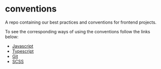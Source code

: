 # conventions
A repo containing our best practices and conventions for frontend projects.

To see the corresponding ways of using the conventions follow the links below:
- [Javascript](./javascript/README.md)
- [Typescript](./typescript/README.md)
- [Git](./git/README.md)
- [SCSS](./scss/README.md)
